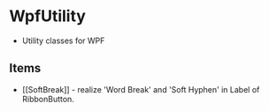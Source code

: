﻿# WpfUtility
- Utility classes for WPF

## Items
- [[SoftBreak]] - realize 'Word Break' and 'Soft Hyphen' in Label of RibbonButton.
